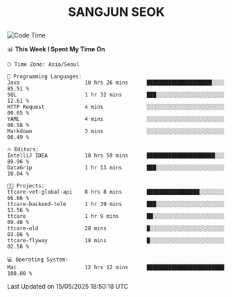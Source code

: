 <h1>
 <p align="center">
   SANGJUN SEOK
 </p>
</h1>

<!--START_SECTION:waka-->
![Code Time](http://img.shields.io/badge/Code%20Time-4%2C298%20hrs%2050%20mins-blue)

📊 **This Week I Spent My Time On** 

```text
🕑︎ Time Zone: Asia/Seoul

💬 Programming Languages: 
Java                     10 hrs 26 mins      █████████████████████░░░░   85.51 % 
SQL                      1 hr 32 mins        ███░░░░░░░░░░░░░░░░░░░░░░   12.61 % 
HTTP Request             4 mins              ░░░░░░░░░░░░░░░░░░░░░░░░░   00.65 % 
YAML                     4 mins              ░░░░░░░░░░░░░░░░░░░░░░░░░   00.58 % 
Markdown                 3 mins              ░░░░░░░░░░░░░░░░░░░░░░░░░   00.49 % 

🔥 Editors: 
IntelliJ IDEA            10 hrs 59 mins      ██████████████████████░░░   89.96 % 
DataGrip                 1 hr 13 mins        ███░░░░░░░░░░░░░░░░░░░░░░   10.04 % 

🐱‍💻 Projects: 
ttcare-vet-global-api    8 hrs 8 mins        █████████████████░░░░░░░░   66.66 % 
ttcare-backend-tele      1 hr 39 mins        ███░░░░░░░░░░░░░░░░░░░░░░   13.56 % 
ttcare                   1 hr 9 mins         ██░░░░░░░░░░░░░░░░░░░░░░░   09.48 % 
ttcare-old               28 mins             █░░░░░░░░░░░░░░░░░░░░░░░░   03.86 % 
ttcare-flyway            18 mins             █░░░░░░░░░░░░░░░░░░░░░░░░   02.58 % 

💻 Operating System: 
Mac                      12 hrs 12 mins      █████████████████████████   100.00 % 
```


 Last Updated on 15/05/2025 18:50:18 UTC
<!--END_SECTION:waka-->
